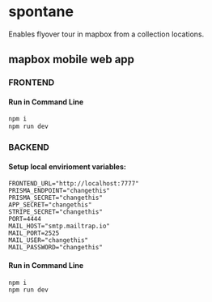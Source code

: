# spontane

Enables flyover tour in mapbox from a collection locations.

## mapbox mobile web app

### FRONTEND

#### Run in Command Line

```sh
npm i
npm run dev
```

### BACKEND 

#### Setup local envirioment variables: 

```
FRONTEND_URL="http://localhost:7777"
PRISMA_ENDPOINT="changethis"
PRISMA_SECRET="changethis"
APP_SECRET="changethis"
STRIPE_SECRET="changethis"
PORT=4444
MAIL_HOST="smtp.mailtrap.io"
MAIL_PORT=2525
MAIL_USER="changethis"
MAIL_PASSWORD="changethis"
```

#### Run in Command Line


```sh
npm i
npm run dev
```
